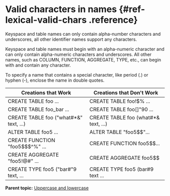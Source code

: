# Valid characters in names {#ref-lexical-valid-chars .reference}

Keyspace and table names can only contain alpha-number characters and underscores, all other identifier names support any characters.

Keyspace and table names must begin with an alpha-numeric character and can only contain alpha-numeric characters and underscores. All other names, such as COLUMN, FUNCTION, AGGREGATE, TYPE, etc., can begin with and contain any character.

To specify a name that contains a special character, like period \(.\) or hyphen \(-\), enclose the name in double quotes.

|Creations that Work|Creations that Don't Work|
|-------------------|-------------------------|
|CREATE TABLE foo ...|CREATE TABLE foo!$% ...|
|CREATE TABLE foo\_bar ...|CREATE TABLE foo\[\]"90 ...|
|CREATE TABLE foo \("what\#\*&" text, ...\)|CREATE TABLE foo \(what\#\*& text, ...\)|
|ALTER TABLE foo5 ...|ALTER TABLE "foo5$$"...|
|CREATE FUNCTION "foo5$$$^%" ...|CREATE FUNCTION foo5$$...|
|CREATE AGGREGATE "foo5!@\#" ...|CREATE AGGREGATE foo5$$|
|CREATE TYPE foo5 \("bar\#"9 text, ...|CREATE TYPE foo5 \(bar\#9 text ...|

**Parent topic:** [Uppercase and lowercase](../../cql/cql_reference/ucase-lcase_r.md)

